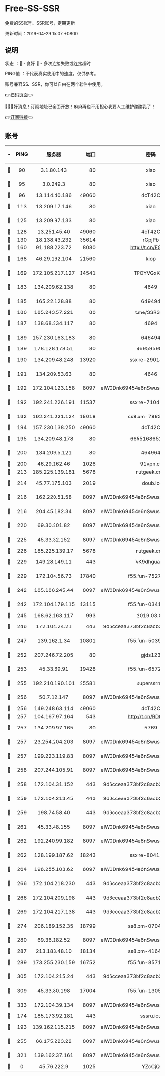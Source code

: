 # Free-SS-SSR

免费的SS账号、SSR账号，定期更新

更新时间：2019-04-29 15:07 +0800

## 说明

状态     ：🙂 - 良好 🙁 - 多次连接失败或连接超时

PING值   ：不代表真实使用中的速度，仅供参考。

账号兼容SS、SSR，你可以自由在两个软件中使用。

👉[扫码页面](https://liesauer.github.io/Free-SS-SSR/)👈

🎉🎉🎉好消息！订阅地址已全面开放！麻麻再也不用担心我要人工维护酸酸乳了！

👉[订阅链接](https://www.liesauer.net/yogurt/subscribe?ACCESS_TOKEN=DAYxR3mMaZAsaqUb)👈

## 账号

|-|PING|服务器|端口|密码|加密方式|区域|
|:----:|:----:|:-----:|-----:|:----:|:----:|:----:|
|🙂|90|3.1.80.143|80|xiao|aes-128-ctr|SG|
|🙂|95|3.0.249.3|80|xiao|aes-128-ctr|SG|
|🙂|96|13.114.40.186|49060|4cT42C|chacha20|JP|
|🙂|113|13.209.17.146|80|xiao|aes-128-ctr|KR|
|🙂|125|13.209.97.133|80|xiao|aes-128-ctr|KR|
|🙂|128|13.251.45.40|49060|4cT42C|chacha20|SG|
|🙂|130|18.138.43.232|35614|rGpjPb|rc4-md5|SG|
|🙂|160|91.188.223.72|8080|http://t.cn/EGJIyrl|rc4-md5|RU|
|🙂|168|46.29.162.104|21560|kiop|aes-128-ctr|RU|
|🙂|169|172.105.217.127|14541|TPOYVGxKglpi|aes-256-cfb|JP|
|🙂|183|134.209.62.138|80|4649|aes-256-cfb|US|
|🙂|185|165.22.128.88|80|649494|aes-256-cfb|US|
|🙂|186|185.243.57.221|80|t.me/SSRSUB|rc4-md5|US|
|🙂|187|138.68.234.117|80|4694|aes-256-cfb|US|
|🙂|189|157.230.163.183|80|646494|aes-256-cfb|US|
|🙂|189|178.128.178.51|80|469595985|chacha20|US|
|🙂|190|134.209.48.248|13920|ssx.re-29014599|aes-256-cfb|US|
|🙂|191|134.209.53.63|80|4646|aes-256-cfb|US|
|🙂|192|172.104.123.158|8097|eIW0Dnk69454e6nSwuspv9DmS201tQ0D|aes-256-cfb|JP|
|🙂|192|192.241.226.191|11537|ssx.re-71041987|aes-256-cfb|US|
|🙂|192|192.241.221.124|15018|ss8.pm-78627570|aes-256-cfb|US|
|🙂|194|157.230.138.250|49060|4cT42C|chacha20|US|
|🙂|195|134.209.48.178|80|6655168651651|aes-256-cfb|US|
|🙂|200|134.209.5.121|80|464964|aes-256-cfb|US|
|🙂|200|46.29.162.46|1026|91vpn.cf|rc4-md5|RU|
|🙂|213|185.225.139.181|5678|nutgeek.com|rc4-md5|US|
|🙂|214|45.77.175.103|2019|doub.io|aes-128-ctr|SG|
|🙂|216|162.220.51.58|8097|eIW0Dnk69454e6nSwuspv9DmS201tQ0D|aes-256-cfb|US|
|🙂|216|204.45.182.34|8097|eIW0Dnk69454e6nSwuspv9DmS201tQ0D|aes-256-cfb|US|
|🙂|220|69.30.201.82|8097|eIW0Dnk69454e6nSwuspv9DmS201tQ0D|aes-256-cfb|US|
|🙂|225|45.33.32.152|8097|eIW0Dnk69454e6nSwuspv9DmS201tQ0D|aes-256-cfb|US|
|🙂|226|185.225.139.17|5678|nutgeek.com|rc4-md5|US|
|🙂|229|149.28.149.11|443|VK9dhgualsL|aes-256-cfb|SG|
|🙂|229|172.104.56.73|17840|f55.fun-75279509|aes-256-cfb|SG|
|🙂|242|185.186.245.44|8097|eIW0Dnk69454e6nSwuspv9DmS201tQ0D|aes-256-cfb|NL|
|🙂|242|172.104.179.115|13115|f55.fun-03417536|aes-256-cfb|SG|
|🙂|245|168.62.163.117|993|2019.03.07|rc4-md5|US|
|🙂|246|172.104.24.21|443|9d6cceaa373bf2c8acb22e60b6a58be6|aes-256-cfb|US|
|🙂|247|139.162.1.34|10801|f55.fun-50393823|aes-256-cfb|SG|
|🙂|252|207.246.72.205|80|gjds123|aes-256-cfb|US|
|🙂|253|45.33.69.91|19428|f55.fun-65720046|aes-256-cfb|US|
|🙂|255|192.210.190.101|25581|superssrnet|aes-256-cfb|US|
|🙂|256|50.7.12.147|8097|eIW0Dnk69454e6nSwuspv9DmS201tQ0D|aes-256-cfb|US|
|🙂|256|149.248.63.114|49060|4cT42C|chacha20|CA|
|🙂|257|104.167.97.164|543|http://t.cn/RD0D7sx|rc4-md5|CA|
|🙂|257|134.209.97.165|80|5769|aes-256-cfb|SG|
|🙂|257|23.254.204.203|8097|eIW0Dnk69454e6nSwuspv9DmS201tQ0D|aes-256-cfb|US|
|🙂|257|199.223.119.83|8097|eIW0Dnk69454e6nSwuspv9DmS201tQ0D|aes-256-cfb|US|
|🙂|258|207.244.105.91|8097|eIW0Dnk69454e6nSwuspv9DmS201tQ0D|aes-256-cfb|US|
|🙂|258|172.104.31.152|443|9d6cceaa373bf2c8acb22e60b6a58be6|aes-256-cfb|US|
|🙂|259|172.104.213.45|443|9d6cceaa373bf2c8acb22e60b6a58be6|aes-256-cfb|US|
|🙂|259|198.74.58.40|443|9d6cceaa373bf2c8acb22e60b6a58be6|aes-256-cfb|US|
|🙂|261|45.33.48.155|8097|eIW0Dnk69454e6nSwuspv9DmS201tQ0D|aes-256-cfb|US|
|🙂|262|192.240.99.182|8097|eIW0Dnk69454e6nSwuspv9DmS201tQ0D|aes-256-cfb|US|
|🙂|262|128.199.187.62|18243|ssx.re-80413922|aes-256-cfb|SG|
|🙂|264|198.255.103.62|8097|eIW0Dnk69454e6nSwuspv9DmS201tQ0D|aes-256-cfb|US|
|🙂|266|172.104.218.230|443|9d6cceaa373bf2c8acb22e60b6a58be6|aes-256-cfb|US|
|🙂|266|172.104.209.198|443|9d6cceaa373bf2c8acb22e60b6a58be6|aes-256-cfb|US|
|🙂|269|172.104.217.138|443|9d6cceaa373bf2c8acb22e60b6a58be6|aes-256-cfb|US|
|🙂|274|206.189.152.35|18799|ss8.pm-07046338|aes-256-cfb|SG|
|🙂|280|69.36.182.52|8097|eIW0Dnk69454e6nSwuspv9DmS201tQ0D|aes-256-cfb|US|
|🙂|287|213.183.48.10|18134|ss8.pm-41643854|rc4-md5|RU|
|🙂|289|173.255.230.159|16752|f55.fun-85712456|aes-256-cfb|US|
|🙂|305|172.104.215.24|443|9d6cceaa373bf2c8acb22e60b6a58be6|aes-256-cfb|US|
|🙂|309|45.33.80.198|17004|f55.fun-13055588|aes-256-cfb|US|
|🙂|333|172.104.39.134|8097|eIW0Dnk69454e6nSwuspv9DmS201tQ0D|aes-256-cfb|SG|
|🙂|174|185.173.92.181|443|sssru.icu|rc4-md5|RU|
|🙂|193|139.162.115.215|8097|eIW0Dnk69454e6nSwuspv9DmS201tQ0D|aes-256-cfb|JP|
|🙂|255|66.175.223.22|8097|eIW0Dnk69454e6nSwuspv9DmS201tQ0D|aes-256-cfb|US|
|🙂|321|139.162.37.161|8097|eIW0Dnk69454e6nSwuspv9DmS201tQ0D|aes-256-cfb|SG|
|🙁|0|45.76.222.9|1025|YZcCjQ|rc4-md5|JP|
